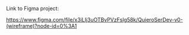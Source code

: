 Link to Figma project:

https://www.figma.com/file/x3iLIj3uOTBvPVzFslg58k/QuieroSerDev-v0-(wireframe)?node-id=0%3A1
